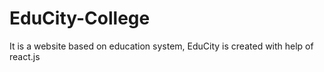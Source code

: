# EduCity-College
It is a website based on education system, EduCity is created with help of react.js
